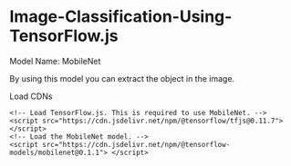 # Image-Classification-Using-TensorFlow.js

Model Name: MobileNet 

By using this model you can extract the object in the image.

Load CDNs


    <!-- Load TensorFlow.js. This is required to use MobileNet. -->
    <script src="https://cdn.jsdelivr.net/npm/@tensorflow/tfjs@0.11.7"> </script>
    <!-- Load the MobileNet model. -->
    <script src="https://cdn.jsdelivr.net/npm/@tensorflow-models/mobilenet@0.1.1"> </script>
